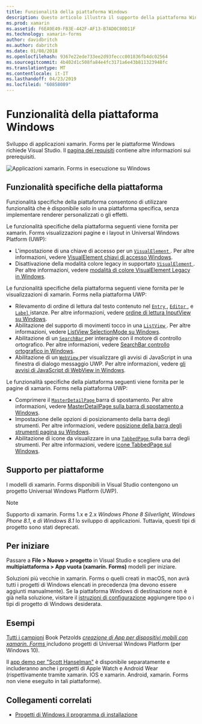 ```yaml
---
title: Funzionalità della piattaforma Windows
description: Questo articolo illustra il supporto della piattaforma Windows disponibile in xamarin. Forms.
ms.prod: xamarin
ms.assetid: F6EA9E49-FB3E-442F-AF13-B7AD0C80D11F
ms.technology: xamarin-forms
author: davidbritch
ms.author: dabritch
ms.date: 01/08/2018
ms.openlocfilehash: 9367e22ede733ee2d93feccc001836fb4dc02564
ms.sourcegitcommit: 4b402d1c508fa84e4fc3171a6e43b811323948fc
ms.translationtype: MT
ms.contentlocale: it-IT
ms.lasthandoff: 04/23/2019
ms.locfileid: "60858089"
---
```

# <a name="windows-platform-features"></a>Funzionalità della piattaforma Windows

Sviluppo di applicazioni xamarin. Forms per le piattaforme Windows richiede Visual Studio. Il [pagina dei requisiti](~/get-started/requirements.md) contiene altre informazioni sui prerequisiti.

![](images/allhanselman.png "Applicazioni xamarin. Forms in esecuzione su Windows")

## <a name="platform-specifics"></a>Funzionalità specifiche della piattaforma

Funzionalità specifiche della piattaforma consentono di utilizzare funzionalità che è disponibile solo in una piattaforma specifica, senza implementare renderer personalizzati o gli effetti.

Le funzionalità specifiche della piattaforma seguenti viene fornita per xamarin. Forms visualizzazioni pagine e i layout in Universal Windows Platform (UWP):

- L'impostazione di una chiave di accesso per un [ `VisualElement` ](xref:Xamarin.Forms.VisualElement). Per altre informazioni, vedere [VisualElement chiavi di accesso Windows](visualelement-access-keys.md).
- Disattivazione della modalità colore legacy in supportato [ `VisualElement` ](xref:Xamarin.Forms.VisualElement). Per altre informazioni, vedere [modalità di colore VisualElement Legacy in Windows](legacy-color-mode.md).

Le funzionalità specifiche della piattaforma seguenti viene fornita per le visualizzazioni di xamarin. Forms nella piattaforma UWP:

- Rilevamento di ordine di lettura dal testo contenuto nel [ `Entry` ](xref:Xamarin.Forms.Entry), [ `Editor` ](xref:Xamarin.Forms.Editor), e [ `Label` ](xref:Xamarin.Forms.Label) istanze. Per altre informazioni, vedere [ordine di lettura InputView su Windows](inputview-reading-order.md).
- Abilitazione del supporto di movimenti tocco in una [ `ListView` ](xref:Xamarin.Forms.ListView). Per altre informazioni, vedere [ListView SelectionMode su Windows](listview-selectionmode.md).
- Abilitazione di un [ `SearchBar` ](xref:Xamarin.Forms.SearchBar) per interagire con il motore di controllo ortografico. Per altre informazioni, vedere [SearchBar controllo ortografico in Windows](searchbar-spell-check.md).
- Abilitazione di un [ `WebView` ](xref:Xamarin.Forms.WebView) per visualizzare gli avvisi di JavaScript in una finestra di dialogo messaggio UWP. Per altre informazioni, vedere [gli avvisi di JavaScript di WebView in Windows](webview-javascript-alert.md).

Le funzionalità specifiche della piattaforma seguenti viene fornita per le pagine di xamarin. Forms nella piattaforma UWP:

- Comprimere il [ `MasterDetailPage` ](xref:Xamarin.Forms.MasterDetailPage) barra di spostamento. Per altre informazioni, vedere [MasterDetailPage sulla barra di spostamento a Windows](masterdetailpage-navigation-bar.md).
- Impostazione delle opzioni di posizionamento della barra degli strumenti. Per altre informazioni, vedere [posizione della barra degli strumenti pagina su Windows](page-toolbar-placement.md).
- Abilitazione di icone da visualizzare in una [ `TabbedPage` ](xref:Xamarin.Forms.TabbedPage) sulla barra degli strumenti. Per altre informazioni, vedere [icone TabbedPage sul Windows](tabbedpage-icons.md).

## <a name="platform-support"></a>Supporto per piattaforme

I modelli di xamarin. Forms disponibili in Visual Studio contengono un progetto Universal Windows Platform (UWP).

> [!NOTE]
> Supporto di xamarin. Forms 1.x e 2.x _Windows Phone 8 Silverlight_, _Windows Phone 8.1_, e _di Windows 8.1_ lo sviluppo di applicazioni. Tuttavia, questi tipi di progetto sono stati deprecati.

## <a name="getting-started"></a>Per iniziare

Passare a **File > Nuovo > progetto** in Visual Studio e scegliere una del **multipiattaforma > App vuota (xamarin. Forms)** modelli per iniziare.

Soluzioni più vecchie in xamarin. Forms o quelli creati in macOS, non avrà tutti i progetti di Windows elencati in precedenza (ma devono essere aggiunti manualmente). Se la piattaforma Windows di destinazione non è già nella soluzione, visitare il [istruzioni di configurazione](installation/index.md) aggiungere tipo o i tipi di progetto di Windows desiderata.

## <a name="samples"></a>Esempi

[Tutti i campioni](https://github.com/xamarin/xamarin-forms-book-preview-2) Book Petzolds [ *creazione di App per dispositivi mobili con xamarin. Forms* ](~/xamarin-forms/creating-mobile-apps-xamarin-forms/index.md) includono progetti di Universal Windows Platform (per Windows 10).

Il [app demo per "Scott Hanselman"](https://github.com/jamesmontemagno/Hanselman.Forms) è disponibile separatamente e includeranno anche i progetti di Apple Watch e Android Wear (rispettivamente tramite xamarin. IOS e xamarin. Android, xamarin. Forms non viene eseguito in tali piattaforme).

## <a name="related-links"></a>Collegamenti correlati

- [Progetti di Windows il programma di installazione](~/xamarin-forms/platform/windows/installation/index.md)
